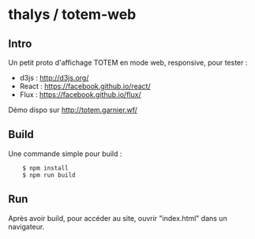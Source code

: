 # thalys / totem-web
## Intro
Un petit proto d'affichage TOTEM en mode web, responsive, pour tester :
- d3js : http://d3js.org/
- React : https://facebook.github.io/react/
- Flux : https://facebook.github.io/flux/

Démo dispo sur http://totem.garnier.wf/

## Build
Une commande simple pour build :

```
    $ npm install
    $ npm run build
```

## Run
Après avoir build, pour accéder au site, ouvrir "index.html" dans un navigateur.